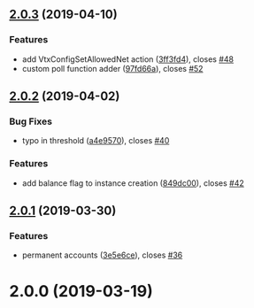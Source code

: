 ## [2.0.3](https://github.com/horyus/ethvtx/compare/2.0.2...2.0.3) (2019-04-10)


### Features

* add VtxConfigSetAllowedNet action ([3ff3fd4](https://github.com/horyus/ethvtx/commit/3ff3fd4)), closes [#48](https://github.com/horyus/ethvtx/issues/48)
* custom poll function adder ([97fd66a](https://github.com/horyus/ethvtx/commit/97fd66a)), closes [#52](https://github.com/horyus/ethvtx/issues/52)



## [2.0.2](https://github.com/horyus/ethvtx/compare/2.0.1...2.0.2) (2019-04-02)


### Bug Fixes

* typo in threshold ([a4e9570](https://github.com/horyus/ethvtx/commit/a4e9570)), closes [#40](https://github.com/horyus/ethvtx/issues/40)


### Features

* add balance flag to instance creation ([849dc00](https://github.com/horyus/ethvtx/commit/849dc00)), closes [#42](https://github.com/horyus/ethvtx/issues/42)



## [2.0.1](https://github.com/horyus/ethvtx/compare/2.0.0...2.0.1) (2019-03-30)


### Features

* permanent accounts ([3e5e6ce](https://github.com/horyus/ethvtx/commit/3e5e6ce)), closes [#36](https://github.com/horyus/ethvtx/issues/36)



# 2.0.0 (2019-03-19)



